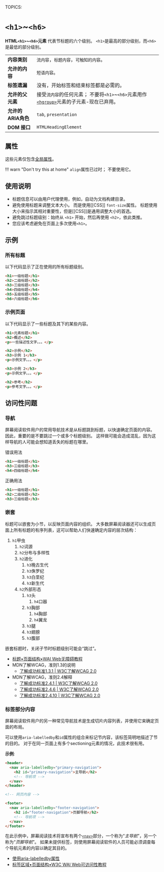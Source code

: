 TOPICS: <h1>
        <h2>
        <h3>
        <h4>
        <h5>
        <h6>

# `<h1>`~`<h6>`

**HTML`<h1>`~`<h6>`元素** 代表节标题的六个级别。 `<h1>`是最高的部分级别，而`<h6>`是最低的部分级别。

|  |  |
| :-- | :-- |
| **内容类别** | `流内容`，`标题内容`，`可触知的内容`。 |
| **允许的内容** | `短语内容`。 |
| **标签遗漏** | 没有，开始标签和结束标签都是必需的。 |
| **允许的父元素** | 接受`流内容`的任何元素； 不要将`<h1>`~`<h6>`元素用作[`<hgroup>`](/zh-hans/webfrontend/<hgroup>)元素的子元素-现在已弃用。|
| **允许的ARIA角色** | `tab`, `presentation` |
| **DOM 接口** | `HTMLHeadingElement` |

## 属性

这些元素仅包含[全局属性](/zh-hans/webfrontend/HTML_Global_Attributes)。

!!! warn "Don't try this at home"
    `align`属性已过时； 不要使用它。

## 使用说明

- 标题信息可以由用户代理使用，例如，自动为文档构建目录。
- 避免使用标题来调整文本大小。 而是使用[[CSS]] `font-size`属性。 标题使用大小来指示其相对重要性，但是[[CSS]]是通用调整大小的首选。
- 避免跳过标题级别：始终从 `<h1>` 开始，然后再使用 `<h2>`，依此类推。
- 您应该考虑避免在页面上多次使用`<h1>`。

## 示例

### 所有标题

以下代码显示了正在使用的所有标题级别。

```html
<h1>一级标题</h1>
<h2>二级标题</h2>
<h3>三级标题</h3>
<h4>四级标题</h4>
<h5>五级标题</h5>
<h6>六级标题</h6>
```

### 示例页面

以下代码显示了一些标题及其下的某些内容。

```html
<h1>元素标题</h1>
<h2>概述</h2>
<p>一些描述性文字。。。</p>

<h2>示例</h2>
<h3>示例 1</h3>
<p>示例文字。。。</p>

<h3>示例 2</h3>
<p>示例文字。。。</p>

<h2>参考</h2>
<p>参考文字。。。</p>
```

## 访问性问题

### 导航

屏幕阅读软件用户的常用导航技术是从标题跳到标题，以快速确定页面的内容。 因此，重要的是不要跳过一个或多个标题级别。 这样做可能会造成混乱，因为这样导航的人可能会想知道丢失的标题在哪里。

错误用法

```html
<h1>一级标题</h1>
<h3>三级标题</h3>
<h4>四级标题</h4>
```

正确用法

```html
<h1>一级标题</h1>
<h2>二级标题</h2>
<h3>三级标题</h3>
```

### 嵌套

标题可以嵌套为小节，以反映页面内容的组织。 大多数屏幕阅读器还可以生成页面上所有标题的有序列表，这可以帮助人们快速确定内容的层次结构：

1. `h1`甲虫
   1. `h2`词源
   2. `h2`分布与多样性
   3. `h2`进化
      1. `h3`晚古生代
      2. `h3`侏罗纪
      3. `h3`白垩纪
      4. `h3`新生代
   4. `h2`外部形态
      1. `h3`头
         1. `h4`口器
      2. `h3`胸部
         1. `h4`胸部
         2. `h4`翼龙
      3. `h3`腿
      4. `h3`翅膀
      5. `h3`腹部

嵌套标题时，关闭子节时标题级别可能会“跳过”。

- [标题•页面结构•WAI Web无障碍教程](https://www.w3.org/WAI/tutorials/page-structure/headings/)
- MDN了解WCAG，准则1.3的说明
    - [了解成功标准1.3.1 | W3C了解WCAG 2.0](https://www.w3.org/TR/UNDERSTANDING-WCAG20/content-structure-separation-programmatic.html)
- MDN了解WCAG，准则2.4解释
    - [了解成功标准2.4.1 | W3C了解WCAG 2.0](https://www.w3.org/TR/UNDERSTANDING-WCAG20/navigation-mechanisms-skip.html)
    - [了解成功标准2.4.6 | W3C了解WCAG 2.0](https://www.w3.org/TR/UNDERSTANDING-WCAG20/navigation-mechanisms-descriptive.html)
    - [了解成功标准2.4.10 | W3C了解WCAG 2.0](https://www.w3.org/TR/UNDERSTANDING-WCAG20/navigation-mechanisms-headings.html)

### 标签部分内容

屏幕阅读软件用户的另一种常见导航技术是生成切片内容列表，并使用它来确定页面的布局。

可以使用`aria-labelledby`和`id`属性的组合来标记节内容，该标签简明地描述了节的目的。 对于在同一页面上有多个sectioning元素的情况，此技术很有用。

**示例**:

```html
<header>
  <nav aria-labelledby="primary-navigation">
    <h2 id="primary-navigation">主导航</h2>
    <!-- 导航项 -->
  </nav>
</header>

<!-- 网页内容 -->

<footer>
  <nav aria-labelledby="footer-navigation">
    <h2 id="footer-navigation">页脚导航</h2>
    <!-- 导航项 -->
  </nav>
</footer>
```

在此示例中，屏幕阅读技术将宣布有两个[`<nav>`](/zh-hans/webfrontend/<nav>)部分，一个称为“*主导航*”，另一个称为“*页脚导航*”。
如果未提供标签，则使用屏幕阅读软件的人员可能必须调查每个导航元素的内容以确定其目的。

- [使用aria-labelledby属性](https://wiki.developer.mozilla.org/en-US/docs/Web/Accessibility/ARIA/ARIA_Techniques/Using_the_aria-labelledby_attribute)
- [标签区域•页面结构•W3C WAI Web可访问性教程](https://www.w3.org/WAI/tutorials/page-structure/labels/#using-aria-labelledby)
